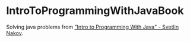 # IntroToProgrammingWithJavaBook

Solving java problems from ["Intro to Programming With Java" - Svetlin Nakov](http://www.introprogramming.info/intro-java-book/).
